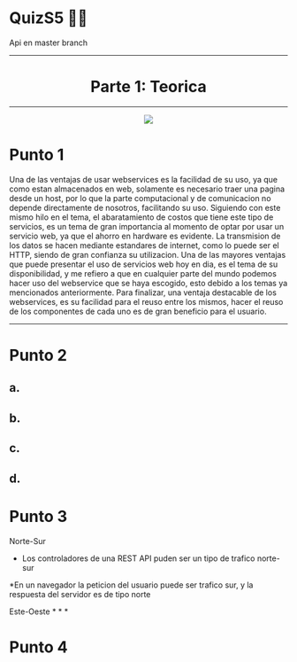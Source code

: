 # QuizS5 👨‍💻
Api en master branch
***
<h1 align="center">Parte 1: Teorica</h1>

***
<p align="center">
  <img src="https://user-images.githubusercontent.com/112618198/200992609-7f4afe40-934e-46fd-bd2f-d0df4f6a855d.png">
</p>


<h1>Punto 1</h1>
Una de las ventajas de usar webservices es la facilidad de su uso, ya que como estan almacenados en web, solamente es necesario traer una pagina desde un host, por lo que la parte computacional y de comunicacion no depende directamente de nosotros, facilitando su uso. Siguiendo con este mismo hilo en el tema, el abaratamiento de costos que tiene este tipo de servicios, es un tema de gran importancia al momento de optar por usar un servicio web, ya que el ahorro en hardware es evidente. La transmision de los datos se hacen mediante estandares de internet, como lo puede ser el HTTP, siendo de gran confianza su utilizacion. Una de las mayores ventajas que puede presentar el uso de servicios web hoy en dia, es el tema de su disponibilidad, y me refiero a que en cualquier parte del mundo podemos hacer uso del webservice que se haya escogido, esto debido a los temas ya mencionados anteriormente. Para finalizar, una ventaja destacable de los webservices, es su facilidad para el reuso entre los mismos, hacer el reuso de los componentes de cada uno es de gran beneficio para el usuario.

***

<h1>Punto 2</h1>
<h2>a.</h2>
<h2>b.</h2>
<h2>c.</h2>
<h2>d.</h2>
<h1>Punto 3</h1>

Norte-Sur

* Los controladores de una REST API puden ser un tipo de trafico norte-sur 

*En un navegador la peticion del usuario puede ser trafico sur, y la respuesta del servidor es de tipo norte

Este-Oeste
*
*
*
<h1>Punto 4</h1>
